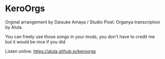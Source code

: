 # KeroOrgs

Orginal arrangement by Daisuke Amaya / Studio Pixel.
Organya transcription by Alula.

You can freely use those songs in your mods, you don't have to credit me but it would be nice if you did.

Listen online: https://alula.github.io/keroorgs